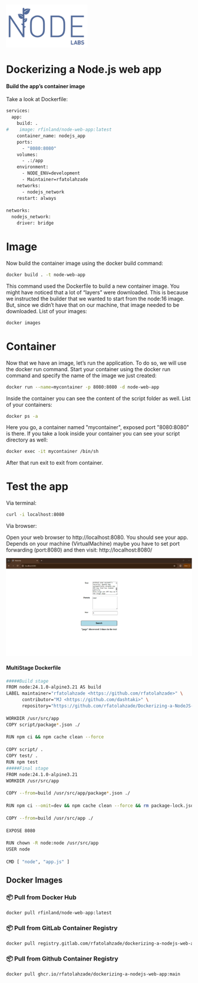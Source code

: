 ![Node.js web app](thumbnail.png)
# Dockerizing a Node.js web app
#### Build the app’s container image
Take a look at Dockerfile:
```bash
services:
  app:
    build: .
#    image: rfinland/node-web-app:latest
    container_name: nodejs_app
    ports:
      - "8080:8080"
    volumes:
      - .:/app
    environment:
      - NODE_ENV=development
      - Maintainer=rfatolahzade
    networks:
      - nodejs_network
    restart: always

networks:
  nodejs_network:
    driver: bridge
```
# Image
Now build the container image using the docker build command:
```bash
docker build . -t node-web-app

```
This command used the Dockerfile to build a new container image. You might have noticed that a lot of “layers” were downloaded.
This is because we instructed the builder that we wanted to start from the node:16 image.
But, since we didn’t have that on our machine, that image needed to be downloaded.
List of your images:
```bash
docker images
```
# Container
Now that we have an image, let’s run the application. To do so, we will use the docker run command.
Start your container using the docker run command and specify the name of the image we just created:
```bash
docker run --name=mycontainer -p 8080:8080 -d node-web-app 
```
Inside the container you can see the content of the script folder as well.
List of your containers:
```bash
docker ps -a
```
Here you go, a container named "mycontainer", exposed port "8080:8080" is there.
If you take a look inside your container you can see your script directory as well:

```bash
docker exec -it mycontainer /bin/sh
```

After that run exit to exit from container.

# Test the app
Via terminal:
```bash
curl -i localhost:8080
```
Via browser:

Open your web browser to http://localhost:8080. You should see your app.
Depends on your machine (VirtualMachine) maybe you have to set port forwarding (port:8080)
and then visit: http://localhost:8080/

![app](app.JPG)

#### MultiStage Dockerfile
```bash
#####Build stage
FROM node:24.1.0-alpine3.21 AS build
LABEL maintainer="rfatolahzade <https://github.com/rfatolahzade>" \
      contributor="MJ <https://github.com/dashtaki>" \
      repository="https://github.com/rfatolahzade/Dockerizing-a-NodeJS-web-app"

WORKDIR /usr/src/app
COPY script/package*.json ./

RUN npm ci && npm cache clean --force

COPY script/ .
COPY test/ .
RUN npm test
#####Final stage
FROM node:24.1.0-alpine3.21
WORKDIR /usr/src/app

COPY --from=build /usr/src/app/package*.json ./

RUN npm ci --omit=dev && npm cache clean --force && rm package-lock.json

COPY --from=build /usr/src/app ./

EXPOSE 8080

RUN chown -R node:node /usr/src/app
USER node

CMD [ "node", "app.js" ]

```

## Docker Images

### 📦 Pull from Docker Hub
```bash
docker pull rfinland/node-web-app:latest
````

### 📦 Pull from GitLab Container Registry

```bash
docker pull registry.gitlab.com/rfatolahzade/dockerizing-a-nodejs-web-app/node-web-app:latest
```

### 📦 Pull from Github Container Registry

```bash
docker pull ghcr.io/rfatolahzade/dockerizing-a-nodejs-web-app:main
```



